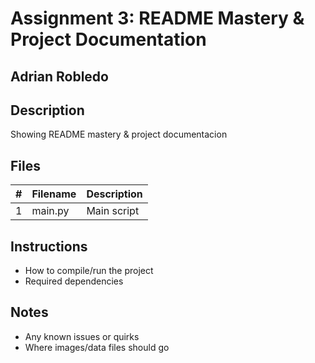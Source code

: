 # Assignment 3: README Mastery & Project Documentation

## Adrian Robledo

## Description
Showing README mastery & project documentacion

## Files
| #   | Filename | Description             |
| --- | -------- | ----------------------- |
| 1   | main.py  | Main script             |

## Instructions
- How to compile/run the project
- Required dependencies

## Notes
- Any known issues or quirks
- Where images/data files should go

